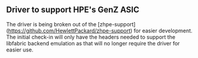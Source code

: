 Driver to support HPE's GenZ ASIC
-----------------------------------------------------
The driver is being broken out of the [zhpe-support]
(https://github.com/HewlettPackard/zhpe-support) for easier development.
The initial check-in will only have the headers needed
to support the libfabric backend emulation as that will no longer
require the driver for easier use.

